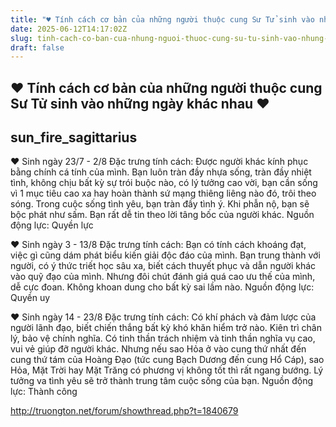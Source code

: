 ```yaml
---
title: "♥ Tính cách cơ bản của những người thuộc cung Sư Tử sinh vào những ngày khác nhau ♥"
date: 2025-06-12T14:17:02Z
slug: tinh-cach-co-ban-cua-nhung-nguoi-thuoc-cung-su-tu-sinh-vao-nhung-ngay-khac-nhau
draft: false
---
```


## ♥ Tính cách cơ bản của những người thuộc cung Sư Tử sinh vào những ngày khác nhau ♥

## sun_fire_sagittarius

♥ Sinh ngày 23/7 - 2/8
Đặc trưng tính cách: Được người khác kính phục bằng chính cá tính của mình. Bạn luôn tràn đầy nhựa sống, tràn đầy nhiệt tình, không chịu bất kỳ sự trói buộc nào, có lý tưởng cao vời, bạn cần sống vì 1 mục tiêu cao xa hay hoàn thành sứ mạng thiêng liêng nào đó, trôi theo sóng. Trong cuộc sống tình yêu, bạn tràn đầy tình ý. Khi phẫn nộ, bạn sẽ bộc phát như sấm. Bạn rất dễ tin theo lời tâng bốc của người khác.
Nguồn động lực: Quyền lực

♥ Sinh ngày 3 - 13/8
Đặc trưng tính cách: Bạn có tính cách khoáng đạt, việc gì cũng dám phát biểu kiến giải độc đáo của mình. Bạn trung thành với người, có ý thức triết học sâu xa, biết cách thuyết phục và dẫn người khác vào quỹ đạo của mình. Nhưng đôi chút đánh giá quá cao ưu thế của mình, dễ cực đoan. Không khoan dung cho bất kỳ sai lầm nào.
Nguồn động lực: Quyền uy

♥ Sinh ngày 14 - 23/8
Đặc trưng tính cách: Có khí phách và đảm lược của người lãnh đạo, biết chiến thắng bất kỳ khó khăn hiểm trở nào. Kiên trì chân lý, bảo vệ chính nghĩa. Có tinh thần trách nhiệm và tinh thần nghĩa vụ cao, vui vẻ giúp đỡ người khác. Nhưng nếu sao Hỏa ở vào cung thứ nhất đến cung thứ tám của Hoàng Đạo (tức cung Bạch Dương đến cung Hổ Cáp), sao Hỏa, Mặt Trời hay Mặt Trăng có phương vị không tốt thì rất ngang bướng. Lý tưởng va tình yêu sẽ trở thành trung tâm cuộc sống của bạn.
Nguồn động lực: Thành công


http://truongton.net/forum/showthread.php?t=1840679